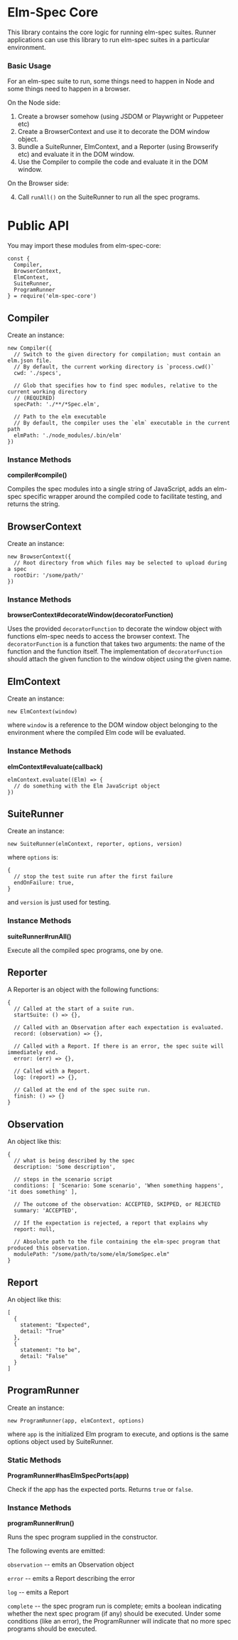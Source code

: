 # Elm-Spec Core

This library contains the core logic for running elm-spec suites. Runner applications
can use this library to run elm-spec suites in a particular environment.


### Basic Usage

For an elm-spec suite to run, some things need to happen in Node and some
things need to happen in a browser.

On the Node side:

1. Create a browser somehow (using JSDOM or Playwright or Puppeteer etc)
2. Create a BrowserContext and use it to decorate the DOM window object.
3. Bundle a SuiteRunner, ElmContext, and a Reporter (using Browserify etc) and evaluate it in the DOM window.
3. Use the Compiler to compile the code and evaluate it in the DOM window.

On the Browser side:

4. Call `runAll()` on the SuiteRunner to run all the spec programs.


# Public API

You may import these modules from elm-spec-core:

```
const {
  Compiler,
  BrowserContext,
  ElmContext,
  SuiteRunner,
  ProgramRunner
} = require('elm-spec-core')
```

## Compiler

Create an instance:

```
new Compiler({
  // Switch to the given directory for compilation; must contain an elm.json file.
  // By default, the current working directory is `process.cwd()`
  cwd: './specs',

  // Glob that specifies how to find spec modules, relative to the current working directory
  // (REQUIRED)
  specPath: './**/*Spec.elm',

  // Path to the elm executable
  // By default, the compiler uses the `elm` executable in the current path
  elmPath: './node_modules/.bin/elm'
})
```

### Instance Methods

**compiler#compile()**

Compiles the spec modules into a single string of JavaScript, adds an elm-spec
specific wrapper around the compiled code to facilitate testing, and returns the string.

## BrowserContext

Create an instance:

```
new BrowserContext({
  // Root directory from which files may be selected to upload during a spec
  rootDir: '/some/path/'
})
```

### Instance Methods

**browserContext#decorateWindow(decoratorFunction)**

Uses the provided `decoratorFunction` to decorate the window object with functions elm-spec needs to access
the browser context. The `decoratorFunction` is a function that takes two arguments: the name of the function and
the function itself. The implementation of `decoratorFunction` should attach the given function to the window object
using the given name.

## ElmContext

Create an instance:

```
new ElmContext(window)
```

where `window` is a reference to the DOM window object belonging to the environment where the
compiled Elm code will be evaluated.

### Instance Methods

**elmContext#evaluate(callback)**

```
elmContext.evaluate((Elm) => {
  // do something with the Elm JavaScript object
})
```

## SuiteRunner

Create an instance:

```
new SuiteRunner(elmContext, reporter, options, version)
```

where `options` is:

```
{
  // stop the test suite run after the first failure
  endOnFailure: true,
}
```

and `version` is just used for testing.

### Instance Methods

**suiteRunner#runAll()**

Execute all the compiled spec programs, one by one.

## Reporter

A Reporter is an object with the following functions:

```
{
  // Called at the start of a suite run.
  startSuite: () => {},

  // Called with an Observation after each expectation is evaluated.
  record: (observation) => {},

  // Called with a Report. If there is an error, the spec suite will immediately end.
  error: (err) => {},

  // Called with a Report.
  log: (report) => {},

  // Called at the end of the spec suite run.
  finish: () => {}
}
```

## Observation

An object like this:

```
{
  // what is being described by the spec
  description: 'Some description',

  // steps in the scenario script
  conditions: [ 'Scenario: Some scenario', 'When something happens', 'it does something' ],
  
  // The outcome of the observation: ACCEPTED, SKIPPED, or REJECTED
  summary: 'ACCEPTED',

  // If the expectation is rejected, a report that explains why
  report: null,

  // Absolute path to the file containing the elm-spec program that produced this observation.
  modulePath: "/some/path/to/some/elm/SomeSpec.elm"
}
```

## Report

An object like this:

```
[
  {
    statement: "Expected",
    detail: "True"
  },
  { 
    statement: "to be",
    detail: "False"
  }
]
```

## ProgramRunner

Create an instance:

```
new ProgramRunner(app, elmContext, options)
```

where `app` is the initialized Elm program to execute, and options is the same options object used by SuiteRunner.

### Static Methods

**ProgramRunner#hasElmSpecPorts(app)**

Check if the app has the expected ports. Returns `true` or `false`.

### Instance Methods

**programRunner#run()**

Runs the spec program supplied in the constructor.

The following events are emitted:

`observation` -- emits an Observation object

`error` -- emits a Report describing the error

`log` -- emits a Report

`complete` -- the spec program run is complete; emits a boolean indicating whether the
next spec program (if any) should be executed. Under some conditions (like an error),
the ProgramRunner will indicate that no more spec programs should be executed.
